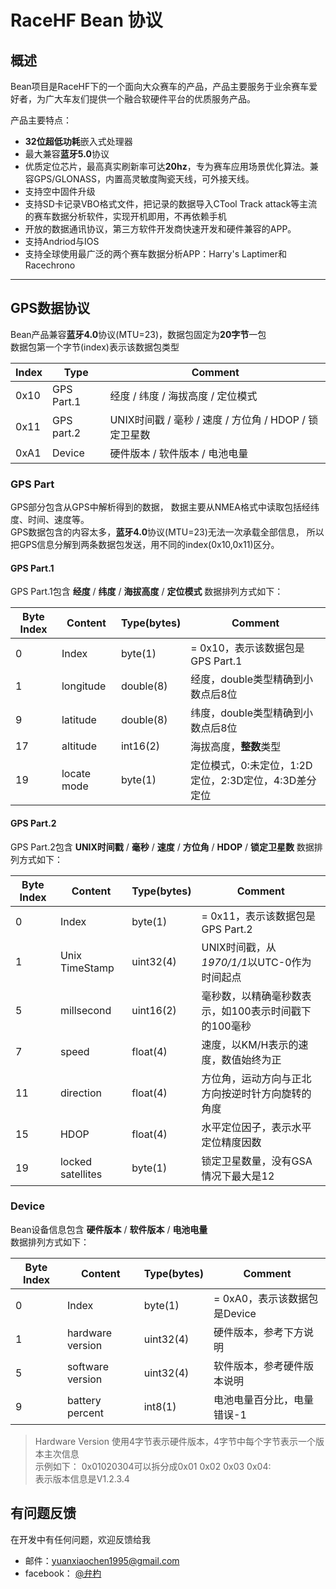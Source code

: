 # RaceHF Bean 协议

## 概述

Bean项目是RaceHF下的一个面向大众赛车的产品，产品主要服务于业余赛车爱好者，为广大车友们提供一个融合软硬件平台的优质服务产品。

产品主要特点：

- **32位超低功耗**嵌入式处理器
- 最大兼容**蓝牙5.0**协议
- 优质定位芯片，最高真实刷新率可达**20hz**，专为赛车应用场景优化算法。兼容GPS/GLONASS，内置高灵敏度陶瓷天线，可外接天线。
- 支持空中固件升级
- 支持SD卡记录VBO格式文件，把记录的数据导入CTool Track attack等主流的赛车数据分析软件，实现开机即用，不再依赖手机
- 开放的数据通讯协议，第三方软件开发商快速开发和硬件兼容的APP。
- 支持Andriod与IOS
- 支持全球使用最广泛的两个赛车数据分析APP：Harry's Laptimer和Racechrono

***

## GPS数据协议

Bean产品兼容**蓝牙4.0**协议(MTU=23)，数据包固定为**20字节**一包  
数据包第一个字节(index)表示该数据包类型

Index | Type        | Comment
---   | ---         | ---
0x10  | GPS Part.1  | 经度 / 纬度 / 海拔高度 / 定位模式
0x11  | GPS part.2  | UNIX时间戳 / 毫秒  / 速度 / 方位角 / HDOP / 锁定卫星数
0xA1  | Device      | 硬件版本 / 软件版本 / 电池电量

### GPS Part

GPS部分包含从GPS中解析得到的数据，
数据主要从NMEA格式中读取包括经纬度、时间、速度等。  
GPS数据包含的内容太多，**蓝牙4.0**协议(MTU=23)无法一次承载全部信息，
所以把GPS信息分解到两条数据包发送，用不同的index(0x10,0x11)区分。

#### GPS Part.1

GPS Part.1包含 **经度** / **纬度** / **海拔高度** / **定位模式**
数据排列方式如下：

Byte Index | Content             | Type(bytes) | Comment
---        | ---                 | ---         | ---
0          | Index               | byte(1)     | = 0x10，表示该数据包是GPS Part.1
1          | longitude           | double(8)   | 经度，double类型精确到小数点后8位
9          | latitude            | double(8)   | 纬度，double类型精确到小数点后8位
17         | altitude            | int16(2)    | 海拔高度，**整数**类型
19         | locate mode         | byte(1)     | 定位模式，0:未定位，1:2D定位，2:3D定位，4:3D差分定位

#### GPS Part.2

GPS Part.2包含 **UNIX时间戳** / **毫秒**  / **速度** / **方位角** / **HDOP** / **锁定卫星数**
数据排列方式如下：

Byte Index | Content             | Type(bytes) | Comment
---        | ---                 | ---         | ---
0          | Index               | byte(1)     | = 0x11，表示该数据包是GPS Part.2
1          | Unix TimeStamp      | uint32(4)   | UNIX时间戳，从*1970/1/1*以UTC-0作为时间起点
5          | millsecond          | uint16(2)   | 毫秒数，以精确毫秒数表示，如100表示时间戳下的100毫秒
7          | speed               | float(4)    | 速度，以KM/H表示的速度，数值始终为正
11         | direction           | float(4)    | 方位角，运动方向与正北方向按逆时针方向旋转的角度
15         | HDOP                | float(4)    | 水平定位因子，表示水平定位精度因数
19         | locked satellites   | byte(1)     | 锁定卫星数量，没有GSA情况下最大是12

### Device

Bean设备信息包含 **硬件版本** / **软件版本** / **电池电量**  
数据排列方式如下：

Byte Index | Content             | Type(bytes) | Comment
---        | ---                 | ---         | ---
0          | Index               | byte(1)     | = 0xA0，表示该数据包是Device
1          | hardware version    | uint32(4)   | 硬件版本，参考下方说明
5          | software version    | uint32(4)   | 软件版本，参考硬件版本说明
9          | battery percent     | int8(1)     | 电池电量百分比，电量错误-1

> Hardware Version 使用4字节表示硬件版本，4字节中每个字节表示一个版本主次信息  
> 示例如下：
> 0x01020304可以拆分成0x01 0x02 0x03 0x04:  
> 表示版本信息是V1.2.3.4

## 有问题反馈

在开发中有任何问题，欢迎反馈给我

- 邮件：[yuanxiaochen1995@gmail.com](yuanxiaochen1995@gmail.com)
- facebook： [@弁杓](https://www.facebook.com/profile.php?id=100015307727134)
